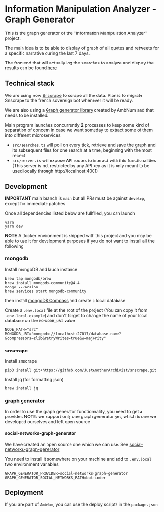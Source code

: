 # Information Manipulation Analyzer - Graph Generator

This is the graph generator of the "Information Manipulation Analyzer" project.

The main idea is to be able to display of graph of all quotes and retweets for a specific narrative during the last 7 days.

The frontend that will actually log the searches to analyze and display the results can be found [here](https://github.com/ambanum/information-manipulation-analyzer)

## Technical stack

We are using now [Snscrape](https://github.com/JustAnotherArchivist/snscrape) to scrape all the data.
Plan is to migrate Snscrape to the french sovereign bot whenever it will be ready.

We are also using a [Graph generator library](https://github.com/ambanum/social-networks-graph-generator) created by AmbNum and that needs to be installed.

Main program launches concurrently **2** processes to keep some kind of separation of concern in case we want someday to extract some of them into different microservices

- `src/searches.ts` will poll on every tick, retrieve and save the graph and its subsequent files for one search at a time, beginning with the most recent
- `src/server.ts` will expose API routes to interact with this functionalities (This server is not restricted by any API key as it is only meant to be used locally through http://localhost:4001)

## Development

**IMPORTANT** main branch is `main` but all PRs must be against `develop`, except for immediate patches

Once all dependencies listed below are fullfilled, you can launch

```
yarn
yarn dev
```

**NOTE** A docker environment is shipped with this project and you may be able to use it for development purposes if you do not want to install all the following

### mongodb

Install mongoDB and lauch instance

```
brew tap mongodb/brew
brew install mongodb-community@4.4
mongo --version
brew services start mongodb-community
```

then install [mongoDB Compass](https://www.mongodb.com/products/compass) and create a local database

Create a `.env.local` file at the root of the project (You can copy it from `.env.local.example`)
and don't forget to change the name of your local database on the `MONGODB_URI` value

```
NODE_PATH="src"
MONGODB_URI="mongodb://localhost:27017/database-name?&compressors=zlib&retryWrites=true&w=majority"
```

### snscrape

Install snscrape

```
pip3 install git+https://github.com/JustAnotherArchivist/snscrape.git
```

Install jq (for formatting json)

```
brew install jq
```

### graph generator

In order to use the graph generator functionnality, you need to get a provider.
NOTE: we support only one graph generator yet, which is one we developed ourselves and left open source

#### social-networks-graph-generator

We have created an open source one which we can use. See [social-networks-graph-generator](https://github.com/ambanum/social-networks-graph-generator)

You need to install it somewhere on your machine and add to `.env.local` two environment variables

```
GRAPH_GENERATOR_PROVIDER=social-networks-graph-generator
GRAPH_GENERATOR_SOCIAL_NETWORKS_PATH=botfinder
```

## Deployment

If you are part of `AmbNum`, you can use the deploy scripts in the `package.json`
